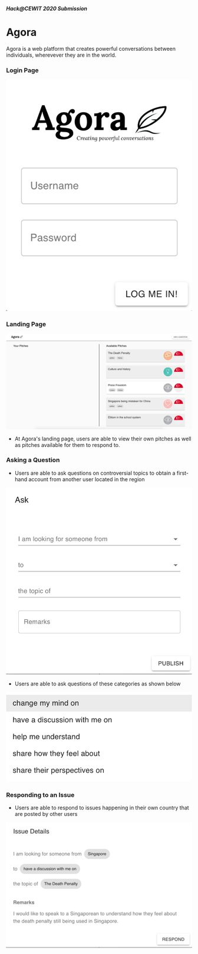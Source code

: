 ***Hack@CEWIT 2020 Submission***

# **Agora**

Agora is a web platform that creates powerful conversations between individuals, wherevever they are in the world. 



### **Login Page**
![Agora_Login_Page](src/assets/Login_Page.png) 


### **Landing Page**
![Agora Landing Page](src/assets/Agora_Landing_Page.png)

- At Agora's landing page, users are able to view their own pitches as well as pitches available for them to respond to.

### **Asking a Question**

- Users are able to ask questions on controversial topics to obtain a first-hand account from another user located in the region

![Agora_Asking_A_Question](src/assets/Asking_A_Question.png)

- Users are able to ask questions of these categories as shown below

![Agora_Asking_A_Question](src/assets/Categories_Of_Questions.png)


### **Responding to an Issue**

- Users are able to respond to issues happening in their own country that are posted by other users

![Agora_Responding_to_Issue](src/assets/Respond_to_an_issue.png)
